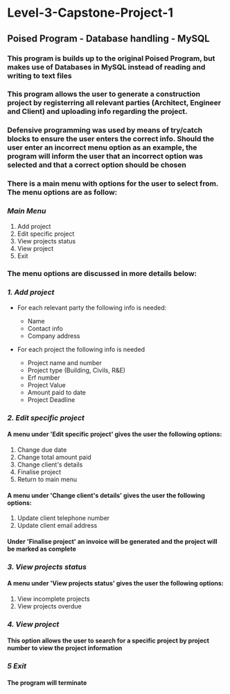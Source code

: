 # Level-3-Capstone-Project-1
## Poised Program - Database handling - MySQL
### This program is builds up to the original Poised Program, but makes use of Databases in MySQL instead of reading and writing to text files
### This program allows the user to generate a construction project by registerring all relevant parties (Architect, Engineer and Client) and uploading info regarding the project. 
### Defensive programming was used by means of try/catch blocks to ensure the user enters the correct info. Should the user enter an incorrect menu option as an example, the program will inform the user that an incorrect option was selected and that a correct option should be chosen
### There is a main menu with options for the user to select from. The menu options are as follow:
### *Main Menu*
1. Add project
2. Edit specific project
3. View projects status
4. View project
5. Exit
### The menu options are discussed in more details below:
### *1. Add project*
* For each relevant party the following info is needed:
  - Name
  - Contact info
  - Company address

* For each project the following info is needed
  - Project name and number
  - Project type (Building, Civils, R&E)
  - Erf number
  - Project Value
  - Amount paid to date
  - Project Deadline

### *2. Edit specific project* 
#### A menu under 'Edit specific project' gives the user the following options:
1. Change due date
2. Change total amount paid
3. Change client's details
4. Finalise project
5. Return to main menu

#### A menu under 'Change client's details' gives the user the following options:
1. Update client telephone number
2. Update client email address

#### Under 'Finalise project' an invoice will be generated and the project will be marked as complete

### *3. View projects status*
#### A menu under 'View projects status' gives the user the following options:
1. View incomplete projects
2. View projects overdue

### *4. View project*
#### This option allows the user to search for a specific project by project number to view the project information

###  *5 Exit*
#### The program will terminate
